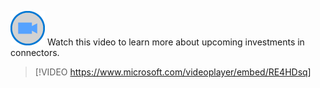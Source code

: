 ![Icon indicating play video](../media/video-icon.png)  Watch this video to learn more about upcoming investments in connectors.

>[!VIDEO https://www.microsoft.com/videoplayer/embed/RE4HDsq]

